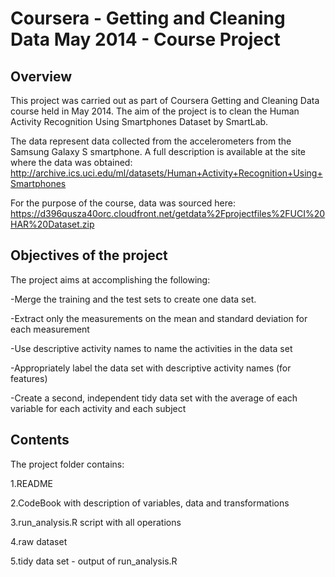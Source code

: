 Coursera - Getting and Cleaning Data May 2014 - Course Project
==============================================================
## Overview


This project was carried out as part of Coursera Getting and Cleaning Data
course held in May 2014. The aim of the project is to clean the Human Activity Recognition Using Smartphones Dataset by SmartLab.


The data represent data collected from the accelerometers from the Samsung Galaxy S smartphone. A full description is available at the site where the data was obtained: 
http://archive.ics.uci.edu/ml/datasets/Human+Activity+Recognition+Using+Smartphones 


For the purpose of the course, data was sourced here:
https://d396qusza40orc.cloudfront.net/getdata%2Fprojectfiles%2FUCI%20HAR%20Dataset.zip 

## Objectives of the project


The project aims at accomplishing the following:

-Merge the training and the test sets to create one data set.

-Extract only the measurements on the mean and standard deviation for each measurement 

-Use descriptive activity names to name the activities in the data set

-Appropriately label the data set with descriptive activity names (for features) 

-Create a second, independent tidy data set with the average of each variable for each activity and each subject 


## Contents


The project folder contains:

1.README

2.CodeBook with description of variables, data and transformations

3.run_analysis.R script with all operations

4.raw dataset

5.tidy data set - output of run_analysis.R



